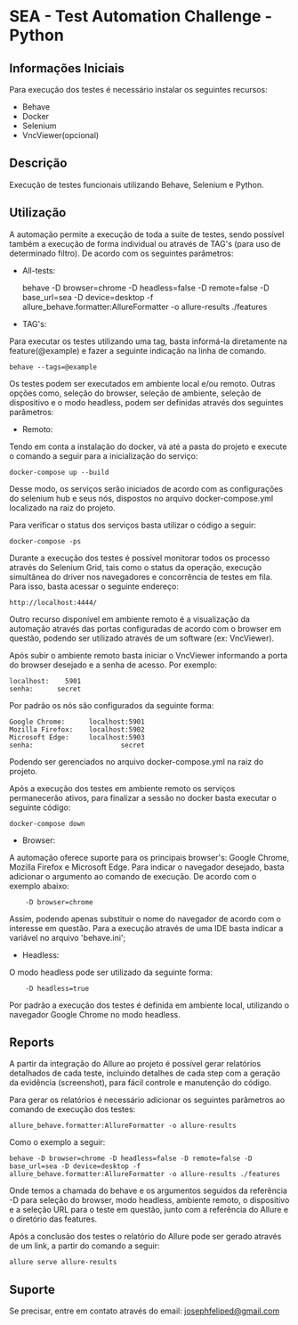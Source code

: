 # SEA -  Test Automation Challenge - Python

## Informações Iniciais
Para execução dos testes é necessário instalar os seguintes recursos:
* Behave
* Docker
* Selenium
* VncViewer(opcional)

## Descrição
Execução de testes funcionais utilizando Behave, Selenium e Python.

## Utilização
A automação permite a execução de toda a suite de testes, sendo possível também a execução de forma individual ou
através de TAG's (para uso de determinado filtro). De acordo com os seguintes parâmetros:

* All-tests:

    
    behave -D browser=chrome -D headless=false -D remote=false -D base_url=sea -D device=desktop -f allure_behave.formatter:AllureFormatter -o allure-results ./features

* TAG's:

Para executar os testes utilizando uma tag, basta informá-la diretamente na feature(@example) e fazer a seguinte 
indicação na linha de comando.

    behave --tags=@example


Os testes podem ser executados em ambiente local e/ou remoto. Outras opções como, seleção do browser, seleção de 
ambiente, seleção de dispositivo e o modo headless, podem ser definidas através dos seguintes parâmetros:

* Remoto:

Tendo em conta a instalação do docker, vá até a pasta do projeto e execute o comando a seguir para a inicialização 
do serviço:
        
    docker-compose up --build

Desse modo, os serviços serão iniciados de acordo com as configurações do selenium hub e seus nós, dispostos no arquivo 
docker-compose.yml localizado na raiz do projeto.

Para verificar o status dos serviços basta utilizar o código a seguir:
    
    docker-compose -ps

Durante a execução dos testes é possível monitorar todos os processo através do Selenium Grid, tais como o status da 
operação, execução simultânea do driver nos navegadores e concorrência de testes em fila. Para isso, basta
acessar o seguinte endereço:

    http://localhost:4444/

Outro recurso disponível em ambiente remoto é a visualização da automação através das portas configuradas de acordo com
o browser em questão, podendo ser utilizado através de um software (ex: VncViewer).

Após subir o ambiente remoto basta iniciar o VncViewer informando a porta do browser desejado e a senha de acesso.
Por exemplo:
    
    localhost:    5901
    senha:      secret

Por padrão os nós são configurados da seguinte forma:

    Google Chrome:      localhost:5901
    Mozilla Firefox:    localhost:5902
    Microsoft Edge:     localhost:5903
    senha:                      secret

Podendo ser gerenciados no arquivo docker-compose.yml na raiz do projeto.

Após a execução dos testes em ambiente remoto os serviços permanecerão ativos, para finalizar a sessão no docker 
basta executar o seguinte código:

    docker-compose down


* Browser:

A automação oferece suporte para os principais browser's: Google Chrome, Mozilla Firefox e Microsoft Edge.
Para indicar o navegador desejado, basta adicionar o argumento ao comando de execução. De acordo com o exemplo abaixo:

        -D browser=chrome

Assim, podendo apenas substituir o nome do navegador de acordo com o interesse em questão. Para a execução através de 
uma IDE basta indicar a variável no arquivo 'behave.ini';


* Headless:

O modo headless pode ser utilizado da seguinte forma:

        -D headless=true

Por padrão a execução dos testes é definida em ambiente local, utilizando o navegador Google Chrome no modo headless.


## Reports
A partir da integração do Allure ao projeto é possível gerar relatórios detalhados de cada teste, incluindo detalhes de
cada step com a geração da evidência (screenshot), para fácil controle e manutenção do código.

Para gerar os relatórios é necessário adicionar os seguintes parâmetros ao comando de execução dos testes:

    allure_behave.formatter:AllureFormatter -o allure-results

Como o exemplo a seguir:

    behave -D browser=chrome -D headless=false -D remote=false -D base_url=sea -D device=desktop -f allure_behave.formatter:AllureFormatter -o allure-results ./features

Onde temos a chamada do behave e os argumentos seguidos da referência -D para seleção do browser, modo
headless, ambiente remoto, o dispositivo e a seleção URL para o teste em questão, junto com a referência do Allure e o diretório 
das features.

Após a conclusão dos testes o relatório do Allure pode ser gerado através de um link, a partir do comando a seguir:

    allure serve allure-results


## Suporte
Se precisar, entre em contato através do email:
josephfeliped@gmail.com


